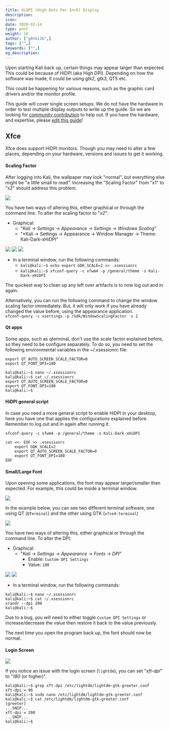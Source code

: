 ```yaml
---
title: HiDPI (High Dots Per Inch) Display
description:
icon:
date: 2020-02-14
type: post
weight: 10
author: ["g0tmi1k",]
tags: ["",]
keywords: ["",]
og_description:
---
```


Upon starting Kali back up, certain things may appear larger than expected. This could be because of HiDPI (aka High DPI). Depending on how the software was made, it could be using gtk2, gtk3, QT5 etc.

This could be happening for various reasons, such as the graphic card drivers and/or the monitor profile.

This guide will cover single screen setups. We do not have the hardware in order to test multiple display outputs to write up the guide. So we are looking for [community contribution](https://www.kali.org/docs/community/contribute/) to help out. If you have the hardware, and expertise, please [edit this guide](https://gitlab.com/kalilinux/documentation/kali-docs/edit/master/general-use/hidpi/index.md)!

## Xfce

Xfce does support HiDPI monitors. Though you may need to alter a few places, depending on your hardware, versions and issues to get it working.

#### Scaling Factor

After logging into Kali, the wallpaper may look "normal", but everything else might be "a little small to read". Increasing the "Scaling Factor" from "x1" to "x2" should address this problem.

![](scaling-factor.png)

You have two ways of altering this, either graphical or through the command line. To alter the scaling factor to "*x2*":

- Graphical:
  - "*Kali -> Settings -> Appearance -> Settings -> Windows Scaling*"
  - "*Kali -> Settings -> Appearance -> Window Manager -> Theme: Kali-Dark-xHiDPI"

![](kali-menu-setting-manager.png)
![](appearance-settings.png)
![](window-manager.png)

- In a terminal window, run the following commands:
  - `kali@kali:~$ echo export GDK_SCALE=2 >> .xsessionrc`
  - `kali@kali:~$ xfconf-query -c xfwm4 -p /general/theme -s Kali-Dark-xHiDPI`

The quickest way to clean up any left over artifacts is to now log out and in again.

Alternatively, you can run the following command to change the window scaling factor immediately. But, it will only work if you have already changed the value before, using the appearance application.  
`xfconf-query -c xsettings -p /Gdk/WindowScalingFactor -s 2`

#### Qt apps

Some apps, such as qterminal, don't use the scale factor explained before, so they need to be configure separately. To do so, you need to set the following environmental variables in the ~/.xsessionrc file:

```
export QT_AUTO_SCREEN_SCALE_FACTOR=0
export QT_FONT_DPI=180
```

```
kali@kali:~$ nano ~/.xsessionrc
kali@kali:~$ cat ~/.xsessionrc
export QT_AUTO_SCREEN_SCALE_FACTOR=0
export QT_FONT_DPI=180
kali@kali:~$
```

#### HiDPI general script

In case you need a more general script to enable HiDPI in your desktop, here you have one that applies the configurations explained before. Remember to log out and in again after running it.

```
xfconf-query -c xfwm4 -p /general/theme -s Kali-Dark-xHiDPI

cat <<- EOF >> .xsessionrc
    export GDK_SCALE=2
    export QT_AUTO_SCREEN_SCALE_FACTOR=0
    export QT_FONT_DPI=180
EOF
```

#### Small/Large Font

Upon opening some applications, the font may appear larger/smaller than expected. For example, this could be inside a terminal window.

![](small-font.png)

In the example below, you can see two different terminal software, one using QT (`QTerminal`) and the other using GTK (`xfce4-terminal`)

![](large-font.png)

You have two ways of altering this, either graphical or through the command line. To alter the DPI:

- Graphical:
  - "*Kali -> Settings -> Appearance -> Fonts -> DPI*"
    - Enable: `Custom DPI Settings`
    - Value: `180`

![](kali-menu-setting-manager.png)
![](appearance-fonts.png)

- In a terminal window, run the following commands:
```
kali@kali:~$ nano ~/.xsessionrc
kali@kali:~$ cat ~/.xsessionrc
xrandr --dpi 200
kali@kali:~$
```

Due to a bug, you will need to either toggle `Custom DPI Settings` or increase/decrease the value then restore it back to the value previously.

The next time you open the program back up, the font should now be normal.

#### Login Screen

![](login.png)

If you notice an issue with the login screen (`lightdm`), you can set "*xft-dpi*" to "*180* (or higher)".

```
kali@kali:~$ grep xft-dpi /etc/lightdm/lightdm-gtk-greeter.conf
xft-dpi = 96
kali@kali:~$ sudo nano /etc/lightdm/lightdm-gtk-greeter.conf
kali@kali:~$ cat /etc/lightdm/lightdm-gtk-greeter.conf
[greeter]
...SNIP...
xft-dpi = 200
...SNIP...
kali@kali:~$
```
